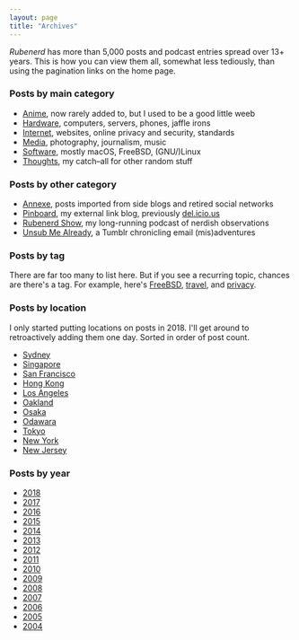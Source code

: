 ```yaml
---
layout: page
title: "Archives"
---
```

*Rubenerd* has more than 5,000 posts and podcast entries spread over 13+ years. This is how you can view them all, somewhat less tediously, than using the pagination links on the home page.


<h3 id="category">Posts by main category</h3>

* [Anime](/anime/), now rarely added to, but I used to be a good little weeb
* [Hardware](/hardware/), computers, servers, phones, jaffle irons
* [Internet](/internet/), websites, online privacy and security, standards
* [Media](/media/), photography, journalism, music
* [Software](/software/), mostly macOS, FreeBSD, (GNU/)Linux
* [Thoughts](/thoughts/), my catch–all for other random stuff


<h3 id="other-categories">Posts by other category</h3>

* [Annexe](/annexe/), posts imported from side blogs and retired social networks
* [Pinboard](https://pinboard.in/u:Rubenerd), my external link blog, previously [del.icio.us](https://del.icio.us/rubenerd)
* [Rubenerd Show](/show/), my long-running podcast of nerdish observations
* [Unsub Me Already](http://unsub.rubenerd.com/), a Tumblr chronicling email (mis)adventures


<h3 id="location">Posts by tag</h3>

There are far too many to list here. But if you see a recurring topic, chances are there's a tag. For example, here's [FreeBSD], [travel], and [privacy].

[FreeBSD]: https://rubenerd.com/tag/freebsd/
[travel]: https://rubenerd.com/tag/travel/
[privacy]: https://rubenerd.com/tag/privacy/


<h3 id="location">Posts by location</h3>

I only started putting locations on posts in 2018. I'll get around to retroactively adding them one day. Sorted in order of post count.

* [Sydney](/tag/written-in-sydney/)
* [Singapore](/tag/written-in-singapore/)
* [San Francisco](/tag/written-in-san-francisco/)
* [Hong Kong](/tag/written-in-hong-kong/)
* [Los Angeles](/tag/written-in-los-angeles/)
* [Oakland](/tag/written-in-oakland/)
* [Osaka](/tag/written-in-osaka/)
* [Odawara](/tag/written-in-odawara/)
* [Tokyo](/tag/written-in-tokyo/)
* [New York](/tag/written-in-new-york/)
* [New Jersey](/tag/written-in-new-jersey/)

<h3 id="year">Posts by year</h3>

* [2018](/year/2018/)
* [2017](/year/2017/)
* [2016](/year/2016/)
* [2015](/year/2015/)
* [2014](/year/2014/)
* [2013](/year/2013/)
* [2012](/year/2012/)
* [2011](/year/2011/)
* [2010](/year/2010/)
* [2009](/year/2009/)
* [2008](/year/2008/)
* [2007](/year/2007/)
* [2006](/year/2006/)
* [2005](/year/2005/)
* [2004](/year/2004/)

